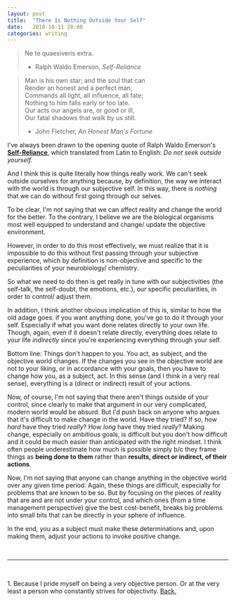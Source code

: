```yaml
---
layout: post
title:  "There Is Nothing Outside Your Self"
date:   2018-10-11 20:00 
categories: writing
--- 
```


> Ne te quaesiveris extra. 
> - Ralph Waldo Emerson, *Self-Reliance* 

> Man is his own star; and the soul that can  
> Render an honest and a perfect man,  
> Commands all light, all influence, all fate;  
> Nothing to him falls early or too late.  
> Our acts our angels are, or good or ill,  
> Our fatal shadows that walk by us still.
> - John Fletcher, *An Honest Man's Fortune* 


I've always been drawn to the opening quote of Ralph Waldo Emerson's <a href="https://www.saylor.org/site/wp-content/uploads/2011/11/SAYLOR-ENGL405-1.2.3.pdf">__Self-Reliance__</a>, which translated from Latin to English: *Do not seek outside yourself.*

And I think this is quite literally how things really work. We can't seek outside ourselves for anything because, by definition, the way we interact with the world is through our subjective self. In this way, there is *nothing* that we can do without first going through our selves. 

To be clear, I'm not saying that we can affect reality and change the world for the better. To the contrary, I believe we are the biological organisms most well equipped to understand and change/ update the objective environment. 

However, in order to do this most effectively, we must realize that it is impossible to do this without first passing through your subjective experience, which by definition is non-objective and specific to the peculiarities of your neurobiology/ chemistry. 

So what we need to do then is get really in tune with our subjectivities (the self-talk, the self-doubt, the emotions, etc.), our specific peculiarities, in order to control/ adjust them. 

In addition, I think another obvious implication of this is, similar to how the old adage goes: if you want anything done, you've go to do it through your self. Especially if what you want done relates directly to your own life. Though, again, even if it doesn't relate directly, everything does relate to your life *indirectly* since you're experiencing everything through your self.    

Bottom line: Things don't happen to you. You act, as subject, and the objective world changes. If the changes you see in the objective world are not to your liking, or in accordance with your goals, then you have to change how you, as a subject, act. In this sense (and I think in a very real sense), everything is a (direct or indirect) result of your actions. 

Now, of course, I'm not saying that there aren't things outside of your control, since clearly to make that argument in our very complicated, modern world would be absurd. But I'd push back on anyone who argues that it's difficult to make change in the world. Have they tried? If so, how *hard* have they tried *really*? How *long* have they tried *really*? Making change, especially on ambitious goals, is difficult but you don't how difficult and it could be much easier than anticipated with the right mindset. I think often people underestimate how much is possible simply b/c they frame things as __being done to them__ rather than __results, direct or indirect, of their actions__.  

Now, I'm not saying that anyone can change anything in the objective world over any given time period. Again, these things are difficult, especially for problems that are known to be so. But by focusing on the pieces of reality that are and are not under your control, and which ones (from a time management perspective) give the best cost-benefit, breaks big problems into small bits that can be directly in your sphere of influence. 

In the end, you as a subject must make these determinations and, upon making them, adjust your actions to invoke positive change.


<br>

------

<br> 

<a name="f1">1.</a> Because I pride myself on being a very objective person. Or at the very least a person who constantly strives for objectivity. [Back.](#a1)





    




  

